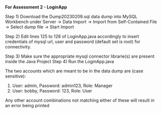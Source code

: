 **For Assessment 2 - LoginApp**

Step 1) Download the Dump20230209.sql data dump into MySQL Workbench under Server -> Data Import -> Import from Self-Contained File -> Select dump file -> Start Import

Step 2) Edit lines 125 to 128 of LoginApp.java accordingly to insert credentials of mysql url, user and password (default set is root) for connectivity.
     
Step 3) Make sure the appropriate mysql connector librarie(s) are present inside the Java Project
Step 4) Run the LoginApp.java

The two accounts which are meant to be in the data dump are (case sensitive):
1) User: admin, Password: admin123, Role: Manager
2) User: bobby, Password: 123, Role: User

Any other account combinations not matching either of these will result in an error being printed 
